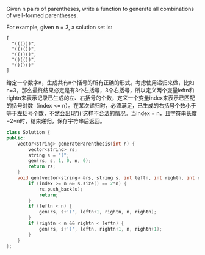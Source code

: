 Given n pairs of parentheses, write a function to generate all combinations of well-formed parentheses.

For example, given n = 3, a solution set is:

```
[
  "((()))",
  "(()())",
  "(())()",
  "()(())",
  "()()()"
]
```

给定一个数字n，生成共有n个括号的所有正确的形式。考虑使用递归来做，比如n=3，那么最终结果必定是有3个左括号，3个右括号，所以定义两个变量leftn和rightn来表示记录已生成的左、右括号的个数，定义一个变量index来表示已匹配的括号对数（index <= n）。在某次递归时，必须满足，已生成的右括号个数小于等于左括号个数，不然会出现')('这样不合法的情况。当index = n，且字符串长度=2*n时，结束递归，保存字符串后返回。


```cpp
class Solution {
public:
    vector<string> generateParenthesis(int n) {
        vector<string> rs;
        string s = "(";
        gen(rs, s, 1, 0, n, 0);
        return rs;
    }
    void gen(vector<string> &rs, string s, int leftn, int rightn, int n, int index) {
        if (index >= n && s.size() == 2*n) {
            rs.push_back(s);
            return;
        }
        if (leftn < n) {
            gen(rs, s+'(', leftn+1, rightn, n, rightn);
        }
        if (rightn < n && rightn < leftn) {
            gen(rs, s+')', leftn, rightn+1, n, rightn+1);
        }
    }
};
```

